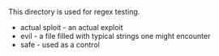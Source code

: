 This directory is used for regex testing. 

* actual sploit - an actual exploit
* evil - a file filled with typical strings one might encounter
* safe - used as a control
